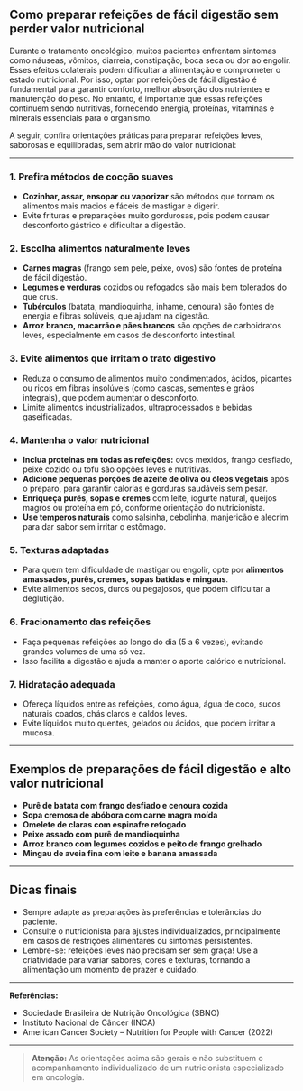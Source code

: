 ## Como preparar refeições de fácil digestão sem perder valor nutricional

Durante o tratamento oncológico, muitos pacientes enfrentam sintomas como náuseas, vômitos, diarreia, constipação, boca seca ou dor ao engolir. Esses efeitos colaterais podem dificultar a alimentação e comprometer o estado nutricional. Por isso, optar por refeições de fácil digestão é fundamental para garantir conforto, melhor absorção dos nutrientes e manutenção do peso. No entanto, é importante que essas refeições continuem sendo nutritivas, fornecendo energia, proteínas, vitaminas e minerais essenciais para o organismo.

A seguir, confira orientações práticas para preparar refeições leves, saborosas e equilibradas, sem abrir mão do valor nutricional:

---

### 1. Prefira métodos de cocção suaves

- **Cozinhar, assar, ensopar ou vaporizar** são métodos que tornam os alimentos mais macios e fáceis de mastigar e digerir.
- Evite frituras e preparações muito gordurosas, pois podem causar desconforto gástrico e dificultar a digestão.

### 2. Escolha alimentos naturalmente leves

- **Carnes magras** (frango sem pele, peixe, ovos) são fontes de proteína de fácil digestão.
- **Legumes e verduras** cozidos ou refogados são mais bem tolerados do que crus.
- **Tubérculos** (batata, mandioquinha, inhame, cenoura) são fontes de energia e fibras solúveis, que ajudam na digestão.
- **Arroz branco, macarrão e pães brancos** são opções de carboidratos leves, especialmente em casos de desconforto intestinal.

### 3. Evite alimentos que irritam o trato digestivo

- Reduza o consumo de alimentos muito condimentados, ácidos, picantes ou ricos em fibras insolúveis (como cascas, sementes e grãos integrais), que podem aumentar o desconforto.
- Limite alimentos industrializados, ultraprocessados e bebidas gaseificadas.

### 4. Mantenha o valor nutricional

- **Inclua proteínas em todas as refeições:** ovos mexidos, frango desfiado, peixe cozido ou tofu são opções leves e nutritivas.
- **Adicione pequenas porções de azeite de oliva ou óleos vegetais** após o preparo, para garantir calorias e gorduras saudáveis sem pesar.
- **Enriqueça purês, sopas e cremes** com leite, iogurte natural, queijos magros ou proteína em pó, conforme orientação do nutricionista.
- **Use temperos naturais** como salsinha, cebolinha, manjericão e alecrim para dar sabor sem irritar o estômago.

### 5. Texturas adaptadas

- Para quem tem dificuldade de mastigar ou engolir, opte por **alimentos amassados, purês, cremes, sopas batidas e mingaus**.
- Evite alimentos secos, duros ou pegajosos, que podem dificultar a deglutição.

### 6. Fracionamento das refeições

- Faça pequenas refeições ao longo do dia (5 a 6 vezes), evitando grandes volumes de uma só vez.
- Isso facilita a digestão e ajuda a manter o aporte calórico e nutricional.

### 7. Hidratação adequada

- Ofereça líquidos entre as refeições, como água, água de coco, sucos naturais coados, chás claros e caldos leves.
- Evite líquidos muito quentes, gelados ou ácidos, que podem irritar a mucosa.

---

## Exemplos de preparações de fácil digestão e alto valor nutricional

- **Purê de batata com frango desfiado e cenoura cozida**
- **Sopa cremosa de abóbora com carne magra moída**
- **Omelete de claras com espinafre refogado**
- **Peixe assado com purê de mandioquinha**
- **Arroz branco com legumes cozidos e peito de frango grelhado**
- **Mingau de aveia fina com leite e banana amassada**

---

## Dicas finais

- Sempre adapte as preparações às preferências e tolerâncias do paciente.
- Consulte o nutricionista para ajustes individualizados, principalmente em casos de restrições alimentares ou sintomas persistentes.
- Lembre-se: refeições leves não precisam ser sem graça! Use a criatividade para variar sabores, cores e texturas, tornando a alimentação um momento de prazer e cuidado.

---

**Referências:**

- Sociedade Brasileira de Nutrição Oncológica (SBNO)
- Instituto Nacional de Câncer (INCA)
- American Cancer Society – Nutrition for People with Cancer (2022)

---

> **Atenção:** As orientações acima são gerais e não substituem o acompanhamento individualizado de um nutricionista especializado em oncologia.